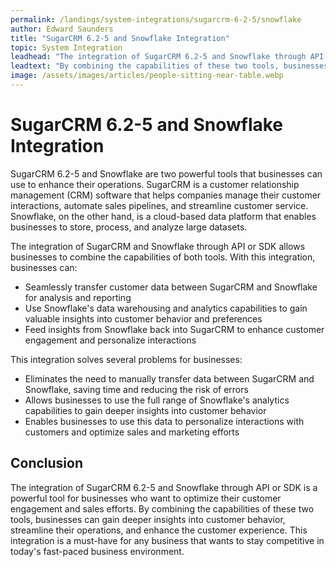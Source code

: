 ```yaml
---
permalink: /landings/system-integrations/sugarcrm-6-2-5/snowflake
author: Edward Saunders
title: "SugarCRM 6.2-5 and Snowflake Integration"
topic: System Integration
leadhead: "The integration of SugarCRM 6.2-5 and Snowflake through API or SDK is a powerful tool for businesses who want to optimize their customer engagement and sales efforts"
leadtext: "By combining the capabilities of these two tools, businesses can gain deeper insights into customer behavior, streamline their operations, and enhance the customer experience. This integration is a must-have for any business that wants to stay competitive in today's fast-paced business environment."
image: /assets/images/articles/people-sitting-near-table.webp
---
```

<div class="arttext">	<h1>SugarCRM 6.2-5 and Snowflake Integration</h1>
	<p>SugarCRM 6.2-5 and Snowflake are two powerful tools that businesses can use to enhance their operations. SugarCRM is a customer relationship management (CRM) software that helps companies manage their customer interactions, automate sales pipelines, and streamline customer service. Snowflake, on the other hand, is a cloud-based data platform that enables businesses to store, process, and analyze large datasets.</p>
	<p>The integration of SugarCRM and Snowflake through API or SDK allows businesses to combine the capabilities of both tools. With this integration, businesses can:</p>
	<ul>
		<li>Seamlessly transfer customer data between SugarCRM and Snowflake for analysis and reporting</li>
		<li>Use Snowflake's data warehousing and analytics capabilities to gain valuable insights into customer behavior and preferences</li>
		<li>Feed insights from Snowflake back into SugarCRM to enhance customer engagement and personalize interactions</li>
	</ul>
	<p>This integration solves several problems for businesses:</p>
	<ul>
		<li>Eliminates the need to manually transfer data between SugarCRM and Snowflake, saving time and reducing the risk of errors</li>
		<li>Allows businesses to use the full range of Snowflake's analytics capabilities to gain deeper insights into customer behavior</li>
		<li>Enables businesses to use this data to personalize interactions with customers and optimize sales and marketing efforts</li>
	</ul>
	<h2>Conclusion</h2>
	<p>The integration of SugarCRM 6.2-5 and Snowflake through API or SDK is a powerful tool for businesses who want to optimize their customer engagement and sales efforts. By combining the capabilities of these two tools, businesses can gain deeper insights into customer behavior, streamline their operations, and enhance the customer experience. This integration is a must-have for any business that wants to stay competitive in today's fast-paced business environment. </p>
</div>